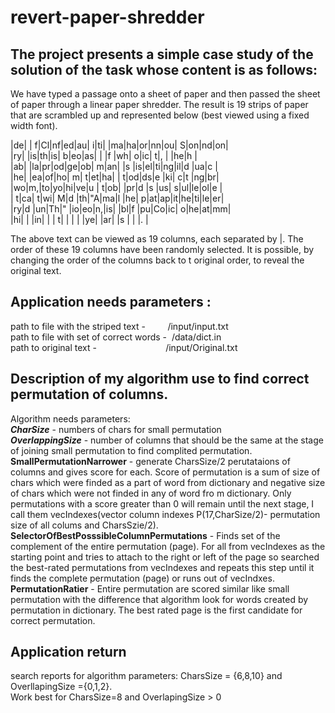 # revert-paper-shredder

## The project presents a simple case study of the solution of the task whose content is as follows:

  We have typed a passage onto a sheet of paper and then passed the sheet of paper through a linear
  paper shredder. The result is 19 strips of paper that are scrambled up and represented below (best
  viewed using a fixed width font).  
  
  |de| | f|Cl|nf|ed|au| i|ti| |ma|ha|or|nn|ou| S|on|nd|on|  
  |ry| |is|th|is| b|eo|as| | |f |wh| o|ic| t|, | |he|h |  
  |ab| |la|pr|od|ge|ob| m|an| |s |is|el|ti|ng|il|d |ua|c |  
  |he| |ea|of|ho| m| t|et|ha| | t|od|ds|e |ki| c|t |ng|br|  
  |wo|m,|to|yo|hi|ve|u | t|ob| |pr|d |s |us| s|ul|le|ol|e |  
  | t|ca| t|wi| M|d |th|"A|ma|l |he| p|at|ap|it|he|ti|le|er|  
  |ry|d |un|Th|" |io|eo|n,|is| |bl|f |pu|Co|ic| o|he|at|mm|  
  |hi| | |in| | | t| | | | |ye| |ar| |s | | |. |  
  
  The above text can be viewed as 19 columns, each separated by |. The order of these 19 columns
  have been randomly selected. It is possible, by changing the order of the columns back to t
  original order, to reveal the original text.

## Application needs parameters :
path to file with the striped text -&nbsp;&nbsp;&nbsp;&nbsp;&nbsp;&nbsp;&nbsp;&nbsp;&nbsp;/input/input.txt  
path to file with set of correct words -&nbsp;&nbsp;/data/dict.in  
path to original text -&nbsp;&nbsp;&nbsp;&nbsp;&nbsp;&nbsp;&nbsp;&nbsp;&nbsp;&nbsp;&nbsp;&nbsp;&nbsp;&nbsp;&nbsp;&nbsp;&nbsp;&nbsp;&nbsp;&nbsp;&nbsp;&nbsp;&nbsp;&nbsp;&nbsp;&nbsp;&nbsp;&nbsp;/input/Original.txt  

## Description of my algorithm use to find correct permutation of columns.  
Algorithm needs parameters:  
**_CharSize_** - numbers of chars for small permutation  
**_OverlappingSize_** - number of columns that should be the same at the stage of joining small permutation to find complited permutation.  
**SmallPermutationNarrower** - generate CharsSize/2 perutataions of columns and gives score for each. Score of permutation is a sum of size of chars which were finded as a part of word from dictionary and negative size of chars which were not finded in any of word fro m dictionary. Only permutations with a score greater than 0 will remain until the next stage, I  call them vecIndexes(vector column indexes P(17,CharSize/2)-   permutation size of all colums and CharsSzie/2).    
**SelectorOfBestPosssibleColumnPermutations** - Finds set of the complement of the entire permutation (page). For all from vecIndexes as the starting point and tries to attach to the right or left of the page so searched the best-rated permutations from vecIndexes and repeats this step until it finds the complete permutation (page) or runs out of vecIndxes.  
**PermutationRatier** - Entire permutation are scored similar like small permutation with the difference that algorithm look for words created by permutation in dictionary. The best rated page is the first candidate for correct permutation.  
  
## Application return 
search reports for algorithm parameters: CharsSize = {6,8,10} and OverllapingSize ={0,1,2}.  
Work best for CharsSize=8 and OverlapingSize > 0  
